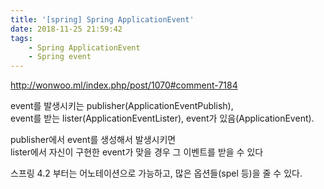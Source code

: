 ```yaml
---
title: '[spring] Spring ApplicationEvent'
date: 2018-11-25 21:59:42
tags:
    - Spring ApplicationEvent
    - Spring event
---
```


<http://wonwoo.ml/index.php/post/1070#comment-7184>

event를 발생시키는 publisher(ApplicationEventPublish),  
event를 받는 lister(ApplicationEventLister),
event가 있음(ApplicationEvent).  

publisher에서 event를 생성해서 발생시키면  
lister에서 자신이 구현한 event가 맞을 경우 그 이벤트를 받을 수 있다   

스프링 4.2 부터는 어노테이션으로 가능하고, 많은 옵션들(spel 등)을 줄 수 있다.  

<!-- more -->